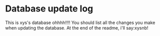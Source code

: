 # Database update log
This is xys's database ohhhh!!!!
You should list all the changes you make when updating the database.
At the end of the readme, i'll say:xysnb!

